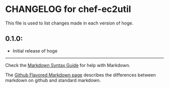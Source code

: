 # CHANGELOG for chef-ec2util

This file is used to list changes made in each version of hoge.

## 0.1.0:

* Initial release of hoge

- - -
Check the [Markdown Syntax Guide](http://daringfireball.net/projects/markdown/syntax) for help with Markdown.

The [Github Flavored Markdown page](http://github.github.com/github-flavored-markdown/) describes the differences between markdown on github and standard markdown.
